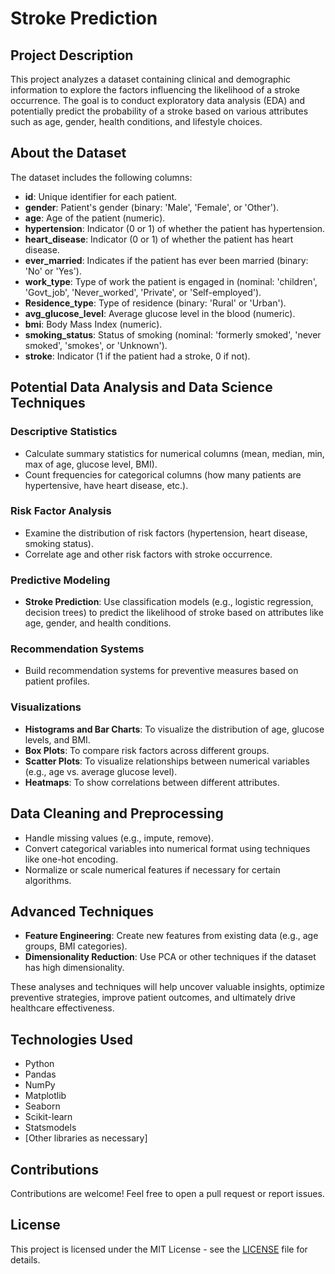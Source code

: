 # Stroke Prediction

## Project Description
This project analyzes a dataset containing clinical and demographic information to explore the factors influencing the likelihood of a stroke occurrence. The goal is to conduct exploratory data analysis (EDA) and potentially predict the probability of a stroke based on various attributes such as age, gender, health conditions, and lifestyle choices.

## About the Dataset
The dataset includes the following columns:

- **id**: Unique identifier for each patient.
- **gender**: Patient's gender (binary: 'Male', 'Female', or 'Other').
- **age**: Age of the patient (numeric).
- **hypertension**: Indicator (0 or 1) of whether the patient has hypertension.
- **heart_disease**: Indicator (0 or 1) of whether the patient has heart disease.
- **ever_married**: Indicates if the patient has ever been married (binary: 'No' or 'Yes').
- **work_type**: Type of work the patient is engaged in (nominal: 'children', 'Govt_job', 'Never_worked', 'Private', or 'Self-employed').
- **Residence_type**: Type of residence (binary: 'Rural' or 'Urban').
- **avg_glucose_level**: Average glucose level in the blood (numeric).
- **bmi**: Body Mass Index (numeric).
- **smoking_status**: Status of smoking (nominal: 'formerly smoked', 'never smoked', 'smokes', or 'Unknown').
- **stroke**: Indicator (1 if the patient had a stroke, 0 if not).

## Potential Data Analysis and Data Science Techniques

### Descriptive Statistics
- Calculate summary statistics for numerical columns (mean, median, min, max of age, glucose level, BMI).
- Count frequencies for categorical columns (how many patients are hypertensive, have heart disease, etc.).

### Risk Factor Analysis
- Examine the distribution of risk factors (hypertension, heart disease, smoking status).
- Correlate age and other risk factors with stroke occurrence.

### Predictive Modeling
- **Stroke Prediction**: Use classification models (e.g., logistic regression, decision trees) to predict the likelihood of stroke based on attributes like age, gender, and health conditions.

### Recommendation Systems
- Build recommendation systems for preventive measures based on patient profiles.

### Visualizations
- **Histograms and Bar Charts**: To visualize the distribution of age, glucose levels, and BMI.
- **Box Plots**: To compare risk factors across different groups.
- **Scatter Plots**: To visualize relationships between numerical variables (e.g., age vs. average glucose level).
- **Heatmaps**: To show correlations between different attributes.

## Data Cleaning and Preprocessing
- Handle missing values (e.g., impute, remove).
- Convert categorical variables into numerical format using techniques like one-hot encoding.
- Normalize or scale numerical features if necessary for certain algorithms.

## Advanced Techniques
- **Feature Engineering**: Create new features from existing data (e.g., age groups, BMI categories).
- **Dimensionality Reduction**: Use PCA or other techniques if the dataset has high dimensionality.

These analyses and techniques will help uncover valuable insights, optimize preventive strategies, improve patient outcomes, and ultimately drive healthcare effectiveness.

## Technologies Used
- Python
- Pandas
- NumPy
- Matplotlib
- Seaborn
- Scikit-learn
- Statsmodels
- [Other libraries as necessary]

## Contributions
Contributions are welcome! Feel free to open a pull request or report issues.

## License
This project is licensed under the MIT License - see the [LICENSE](LICENSE) file for details.